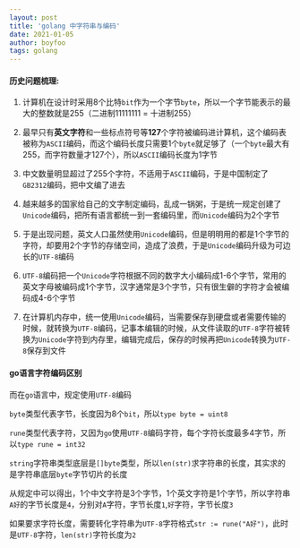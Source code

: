 ```yaml
---
layout: post
title: 'golang 中字符串与编码'
date: 2021-01-05
author: boyfoo
tags: golang
---
```


#### 历史问题梳理:

1. 计算机在设计时采用8个比特`bit`作为一个字节`byte`，所以一个字节能表示的最大的整数就是255（二进制11111111 = 十进制255）

2. 最早只有**英文字符**和一些标点符号等**127**个字符被编码进计算机，这个编码表被称为`ASCII`编码，而这个编码长度只需要1个`byte`就足够了（一个`byte`最大有255，而字符数量才127个），所以`ASCII`编码长度为1字节

3. 中文数量明显超过了255个字符，不适用于`ASCII`编码，于是中国制定了`GB2312`编码，把中文编了进去

4. 越来越多的国家给自己的文字制定编码，乱成一锅粥，于是统一规定创建了`Unicode`编码，把所有语言都统一到一套编码里，而`Unicode`编码为2个字节

5. 于是出现问题，英文人口虽然使用`Unicode`编码，但是明明用的都是1个字节的字符，却要用2个字节的存储空间，造成了浪费，于是`Unicode`编码升级为可边长的`UTF-8`编码

6. `UTF-8`编码把一个`Unicode`字符根据不同的数字大小编码成1-6个字节，常用的英文字母被编码成1个字节，汉字通常是3个字节，只有很生僻的字符才会被编码成4-6个字节

7. 在计算机内存中，统一使用`Unicode`编码，当需要保存到硬盘或者需要传输的时候，就转换为`UTF-8`编码，记事本编辑的时候，从文件读取的`UTF-8`字符被转换为`Unicode`字符到内存里，编辑完成后，保存的时候再把`Unicode`转换为`UTF-8`保存到文件


#### go语言字符编码区别

而在`go`语言中，规定使用`UTF-8`编码

`byte`类型代表字节，长度因为8个`bit`，所以`type byte = uint8`

`rune`类型代表字符，又因为`go`使用`UTF-8`编码字符，每个字符长度最多4字节，所以`type rune = int32`

`string`字符串类型底层是`[]byte`类型，所以`len(str)`求字符串的长度，其实求的是字符串底层`byte`字节切片的长度

从规定中可以得出，1个中文字符是3个字节，1个英文字符是1个字节，所以字符串`A好`的字节长度是`4`，分别对`A`字符，字节长度`1`,`好`字符，字节长度`3`

如果要求字符长度，需要转化字符串为`UTF-8`字符格式`str := rune("A好")`，此时是`UTF-8`字符，`len(str)`字符长度为`2`